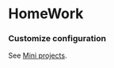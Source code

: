 # HomeWork
### Customize configuration
See [Mini projects](https://arthurysh.github.io/HomeWork/mini-project/dist/).
